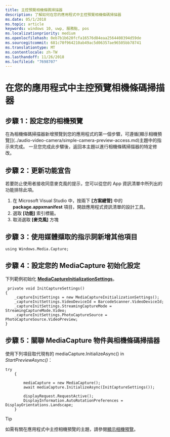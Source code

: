 ```yaml
---
title: 主控預覽相機條碼掃描器
description: 了解如何在您的應用程式中主控預覽相機條碼掃描器
ms.date: 05/1/2018
ms.topic: article
keywords: windows 10, uwp, 服務點, pos
ms.localizationpriority: medium
ms.openlocfilehash: 0eb7b1b620fcfa16576d84eaa2564408394d59de
ms.sourcegitcommit: 681c70f964210ab49ac5d06357ae96505bb78741
ms.translationtype: MT
ms.contentlocale: zh-TW
ms.lasthandoff: 11/26/2018
ms.locfileid: "7698707"
---
```

# <a name="hosting-a-camera-barcode-scanner-preview-in-your-application"></a>在您的應用程式中主控預覽相機條碼掃描器
## <a name="step-1-setup-your-camera-preview"></a>步驟 1：設定您的相機預覽
在為相機條碼掃描器新增預覽到您的應用程式的第一個步驟，可遵循[顯示相機預覽]](../audio-video-camera/simple-camera-preview-access.md)主題中的指示來完成。  一旦您完成此步驟後，返回本主題以進行相機條碼掃描器的特定修改。

## <a name="step-2-update-capability-declarations"></a>步驟 2：更新功能宣告
若要防止使用者接收同意麥克風的提示，您可以從您的 App 資訊清單中所列出的功能排除此項。

1. 在 Microsoft Visual Studio 中，按兩下 **\[方案總管\]** 中的 **package.appxmanifest** 項目，開啟應用程式資訊清單的設計工具。
2. 選取 **\[功能\]** 索引標籤。
3. 取消選取 **\[麥克風\]** 方塊

 ## <a name="step-3-add-additional-using-directive-for-media-capture"></a>步驟 3：使用媒體擷取的指示詞新增其他項目

```Csharp
using Windows.Media.Capture;
```

## <a name="step-4-set-up-your-mediacapture-initialization-settings"></a>步驟 4：設定您的 MediaCapture 初始化設定
下列範例初始化 [**MediaCaptureInitializationSettings**](https://docs.microsoft.com/uwp/api/windows.media.capture.mediacaptureinitializationsettings)。 

```Csharp
 private void InitCaptureSettings()
{
    _captureInitSettings = new MediaCaptureInitializationSettings();
    _captureInitSettings.VideoDeviceId = BarcodeScanner.VideoDeviceId;
    _captureInitSettings.StreamingCaptureMode = StreamingCaptureMode.Video;
    _captureInitSettings.PhotoCaptureSource = PhotoCaptureSource.VideoPreview;
}
```
## <a name="step-5-associate-your-mediacapture-object-with-the-camera-barcode-scanner"></a>步驟 5：關聯 MediaCapture 物件與相機條碼掃描器
使用下列項目取代現有的 mediaCapture.InitializeAsync() in *StartPreviewAsync()*：

```Csharp
try
    {

        mediaCapture = new MediaCapture();
        await mediaCapture.InitializeAsync(InitCaptureSettings());

        displayRequest.RequestActive();
        DisplayInformation.AutoRotationPreferences = DisplayOrientations.Landscape;
    }
```

> [!TIP]
> 如需有關在應用程式中主控相機預覽的主題，請參閱[顯示相機預覽](https://docs.microsoft.com/windows/uwp/audio-video-camera/simple-camera-preview-access#add-capability-declarations-to-the-app-manifest)。
